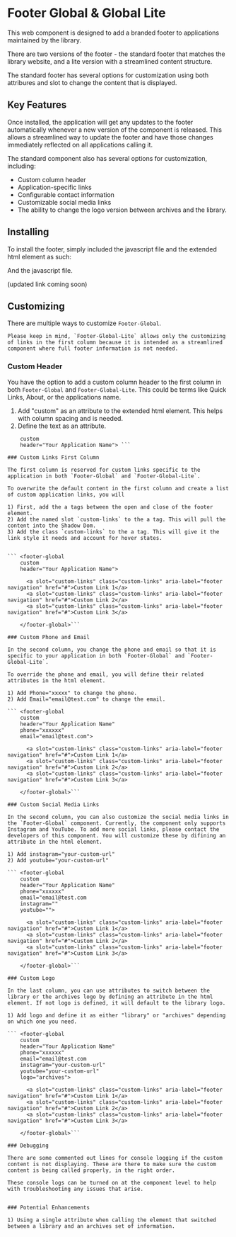 
# Footer Global & Global Lite

This web component is designed to add a branded footer to applications maintained by the library. 

There are two versions of the footer - the standard footer that matches the library website, and a lite version with a streamlined content structure. 

The standard footer has several options for customization using both attribures and slot to change the content that is displayed.

## Key Features

Once installed, the application will get any updates to the footer automatically whenever a new version of the component is released. This allows a streamlined way to update the footer and have those changes immediately reflected on all applications calling it.

The standard component also has several options for customization, including:

- Custom column header
- Application-specific links
- Configurable contact information
- Customizable social media links
- The ability to change the logo version between archives and the library.

## Installing

To install the footer, simply included the javascript file and the extended html element as such:

<footer-global></footer-global>
 
 And the javascript file.

 <script type="module" src="/src/footer-global.js"></script> (updated link coming soon)


## Customizing

There are multiple ways to customize `Footer-Global`. 

```Please keep in mind, `Footer-Global-Lite` allows only the customizing of links in the first column because it is intended as a streamlined component where full footer information is not needed.```

### Custom Header

You have the option to add a custom column header to the first column in both `Footer-Global` and `Footer-Global-Lite`. This could be terms like Quick Links, About, or the applications name. 

1) Add "custom" as an attribute to the extended html element. This helps with column spacing and is needed.
2) Define the text as an attribute.

``` <footer-global
    custom
    header="Your Application Name"> ```

### Custom Links First Column

The first column is reserved for custom links specific to the application in both `Footer-Global` and `Footer-Global-Lite`. 

To overwrite the default content in the first column and create a list of custom application links, you will

1) First, add the a tags between the open and close of the footer element.
2) Add the named slot `custom-links` to the a tag. This will pull the content into the Shadow Dom.
3) Add the class `custom-links` to the a tag. This will give it the link style it needs and account for hover states.


``` <footer-global
    custom
    header="Your Application Name"> 
    
      <a slot="custom-links" class="custom-links" aria-label="footer navigation" href="#">Custom Link 1</a>
      <a slot="custom-links" class="custom-links" aria-label="footer navigation" href="#">Custom Link 2</a>
      <a slot="custom-links" class="custom-links" aria-label="footer navigation" href="#">Custom Link 3</a> 

    </footer-global>```

### Custom Phone and Email 

In the second column, you change the phone and email so that it is specific to your application in both `Footer-Global` and `Footer-Global-Lite`. 

To override the phone and email, you will define their related attributes in the html element.

1) Add Phone="xxxxx" to change the phone.
2) Add Email="email@test.com" to change the email.

``` <footer-global
    custom
    header="Your Application Name"
    phone="xxxxxx"
    email="email@test.com"> 
    
      <a slot="custom-links" class="custom-links" aria-label="footer navigation" href="#">Custom Link 1</a>
      <a slot="custom-links" class="custom-links" aria-label="footer navigation" href="#">Custom Link 2</a>
      <a slot="custom-links" class="custom-links" aria-label="footer navigation" href="#">Custom Link 3</a> 

    </footer-global>```

### Custom Social Media Links 

In the second column, you can also customize the social media links in the `Footer-Global` component. Currently, the component only supports Instagram and YouTube. To add more social links, please contact the developers of this component. You will customize these by difining an attribute in the html element. 

1) Add instagram="your-custom-url"
2) Add youtube="your-custom-url"

``` <footer-global
    custom
    header="Your Application Name"
    phone="xxxxxx"
    email="email@test.com
    instagram=""
    youtube=""> 
    
      <a slot="custom-links" class="custom-links" aria-label="footer navigation" href="#">Custom Link 1</a>
      <a slot="custom-links" class="custom-links" aria-label="footer navigation" href="#">Custom Link 2</a>
      <a slot="custom-links" class="custom-links" aria-label="footer navigation" href="#">Custom Link 3</a> 

    </footer-global>```

### Custom Logo

In the last column, you can use attributes to switch between the library or the archives logo by defining an attribute in the html element. If not logo is defined, it will default to the library logo. 

1) Add logo and define it as either "library" or "archives" depending on which one you need.

``` <footer-global
    custom
    header="Your Application Name"
    phone="xxxxxx"
    email="email@test.com
    instagram="your-custom-url"
    youtube="your-custom-url"
    logo="archives"> 
    
      <a slot="custom-links" class="custom-links" aria-label="footer navigation" href="#">Custom Link 1</a>
      <a slot="custom-links" class="custom-links" aria-label="footer navigation" href="#">Custom Link 2</a>
      <a slot="custom-links" class="custom-links" aria-label="footer navigation" href="#">Custom Link 3</a> 

    </footer-global>```

### Debugging

There are some commented out lines for console logging if the custom content is not displaying. These are there to make sure the custom content is being called properly, in the right order. 

These console logs can be turned on at the component level to help with troubleshooting any issues that arise. 


### Potential Enhancements

1) Using a single attribute when calling the element that switched between a library and an archives set of information. 



